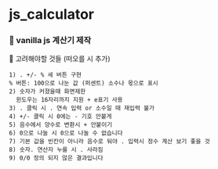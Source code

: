 # js_calculator
<h3>🔧 vanilla js 계산기 제작</h3>

  <p>
    💭 고려해야할 것들 (떠오를 시 추가)

    1) . +/- % 세 버튼 구현  
    % 버튼: 100으로 나눈 값 (퍼센트) 소수나 몫으로 표시
    2) 숫자가 커졌을때 화면제한
      윈도우는 16자리까지 지원 + e표기 사용
    3) . 클릭 시 . 연속 입력 or 소수일 때 재입력 불가
    4) +/- 클릭 시 0에는 - 기호 안붙게
    5) 음수에서 양수로 변환시 + 안붙이기
    6) 0으로 나눌 시 0으로 나눌 수 없습니다
    7) 기본 값을 빈칸이 아니라 음수로 둬야 . 입력시 정수 계산 보기 좋을 것
    8) 숫자. 연산자 누를 시 . 사라짐
    9) 0/0 정의 되지 않은 결과입니다
  </p>
